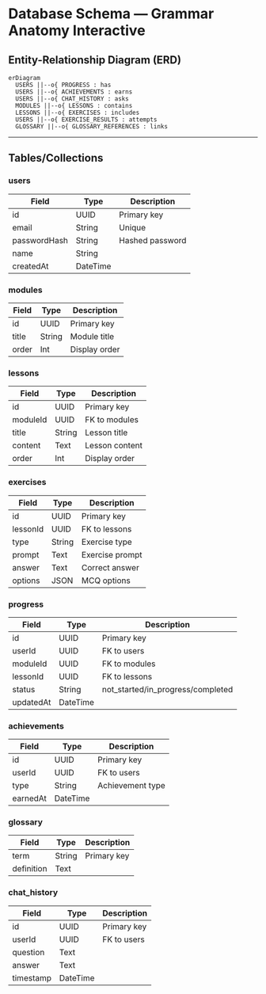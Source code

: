 # Database Schema — Grammar Anatomy Interactive

## Entity-Relationship Diagram (ERD)

```mermaid
erDiagram
  USERS ||--o{ PROGRESS : has
  USERS ||--o{ ACHIEVEMENTS : earns
  USERS ||--o{ CHAT_HISTORY : asks
  MODULES ||--o{ LESSONS : contains
  LESSONS ||--o{ EXERCISES : includes
  USERS ||--o{ EXERCISE_RESULTS : attempts
  GLOSSARY ||--o{ GLOSSARY_REFERENCES : links
```

---

## Tables/Collections

### users
| Field         | Type      | Description                |
|--------------|-----------|----------------------------|
| id           | UUID      | Primary key                |
| email        | String    | Unique                     |
| passwordHash | String    | Hashed password            |
| name         | String    |                            |
| createdAt    | DateTime  |                            |

### modules
| Field      | Type   | Description     |
|------------|--------|-----------------|
| id         | UUID   | Primary key     |
| title      | String | Module title    |
| order      | Int    | Display order   |

### lessons
| Field      | Type   | Description     |
|------------|--------|-----------------|
| id         | UUID   | Primary key     |
| moduleId   | UUID   | FK to modules   |
| title      | String | Lesson title    |
| content    | Text   | Lesson content  |
| order      | Int    | Display order   |

### exercises
| Field      | Type   | Description     |
|------------|--------|-----------------|
| id         | UUID   | Primary key     |
| lessonId   | UUID   | FK to lessons   |
| type       | String | Exercise type   |
| prompt     | Text   | Exercise prompt |
| answer     | Text   | Correct answer  |
| options    | JSON   | MCQ options     |

### progress
| Field      | Type   | Description     |
|------------|--------|-----------------|
| id         | UUID   | Primary key     |
| userId     | UUID   | FK to users     |
| moduleId   | UUID   | FK to modules   |
| lessonId   | UUID   | FK to lessons   |
| status     | String | not_started/in_progress/completed |
| updatedAt  | DateTime |                |

### achievements
| Field      | Type   | Description     |
|------------|--------|-----------------|
| id         | UUID   | Primary key     |
| userId     | UUID   | FK to users     |
| type       | String | Achievement type|
| earnedAt   | DateTime |                |

### glossary
| Field      | Type   | Description     |
|------------|--------|-----------------|
| term       | String | Primary key     |
| definition | Text   |                 |

### chat_history
| Field      | Type   | Description     |
|------------|--------|-----------------|
| id         | UUID   | Primary key     |
| userId     | UUID   | FK to users     |
| question   | Text   |                 |
| answer     | Text   |                 |
| timestamp  | DateTime |                | 
